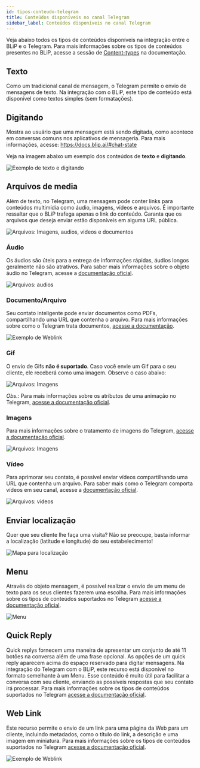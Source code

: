```yaml
---
id: tipos-conteudo-telegram
title: Conteúdos disponíveis no canal Telegram
sidebar_label: Conteúdos disponíveis no canal Telegram
---
```


Veja abaixo todos os tipos de conteúdos disponíveis na integração entre o BLiP e o Telegram. Para mais informações sobre os tipos de conteúdos presentes no BLiP, acesse a sessão de [Content-types](https://docs.blip.ai/#content-types) na documentação.

## Texto

Como um tradicional canal de mensagem, o Telegram permite o envio de mensagens de texto. Na integração com o BLiP, este tipo de conteúdo está disponível como textos simples (sem formatações).

## Digitando

Mostra ao usuário que uma mensagem está sendo digitada, como acontece em conversas comuns nos aplicativos de mensageria. Para mais informações, acesse: https://docs.blip.ai/#chat-state

Veja na imagem abaixo um exemplo dos conteúdos de **texto** e **digitando**.

![Exemplo de texto e digitando](/img/channels/telegram/funcionalidades-telegram-text.jpg)

## Arquivos de media

Além de texto, no Telegram, uma mensagem pode conter links para conteúdos multimídia como áudio, imagens, vídeos e arquivos. É importante ressaltar que o BLiP trafega apenas o link do conteúdo. Garanta que os arquivos que deseja enviar estão disponíveis em alguma URL pública.

![Arquivos: Imagens, audios, videos e documentos](/img/channels/telegram/funcionalidades-telegram.jpg)

### Áudio

Os áudios são úteis para a entrega de informações rápidas, áudios longos geralmente não são atrativos. Para saber mais informações sobre o objeto áudio no Telegram, acesse a [documentação oficial](https://core.telegram.org/bots/api#inputmediaaudio).

![Arquivos: audios](/img/channels/telegram/funcionalidades-telegram-audio.jpg)

### Documento/Arquivo

Seu contato inteligente pode enviar documentos como PDFs, compartilhando uma URL que contenha o arquivo. Para mais informações sobre como o Telegram trata documentos, [acesse a documentação](https://core.telegram.org/bots/api#inputmediadocument).

![Exemplo de Weblink](/img/channels/telegram/funcionalidades-telegram-arquivo.jpg)

### Gif

O envio de Gifs **não é suportado**. Caso você envie um Gif para o seu cliente, ele receberá como uma imagem. Observe o caso abaixo:

![Arquivos: Imagens](/img/channels/telegram/funcionalidades-telegram-image.jpg)


*Obs.:* Para mais informações sobre os atributos de uma animação no Telegram, [acesse a documentação oficial](https://core.telegram.org/bots/api#inputmediaanimation).

### Imagens

Para mais informações sobre o tratamento de imagens do Telegram, [acesse a documentação oficial](https://core.telegram.org/bots/api#inputmediaphoto).

![Arquivos: Imagens](/img/channels/telegram/funcionalidades-telegram-image.jpg)

### Vídeo

Para aprimorar seu contato, é possível enviar vídeos compartilhando uma URL que contenha um arquivo. Para saber mais como o Telegram comporta vídeos em seu canal, acesse a [documentação oficial](https://core.telegram.org/bots/api#inputmediavideo).

![Arquivos: videos](/img/channels/telegram/funcionalidades-telegram-video.jpg)

## Enviar localização

Quer que seu cliente lhe faça uma visita? Não se preocupe, basta informar a localização (latitude e longitude) do seu estabelecimento!

![Mapa para localização](/img/channels/telegram/funcionalidades-telegram-mapa.jpg)

## Menu 

Através do objeto mensagem, é possível realizar o envio de um menu de texto para os seus clientes fazerem uma escolha. Para mais informações sobre os tipos de conteúdos suportados no Telegram [acesse a documentação oficial](https://core.telegram.org/bots/api#available-types).

![Menu](/img/channels/telegram/funcionalidades-telegram-menu.jpg)

## Quick Reply

Quick replys fornecem uma maneira de apresentar um conjunto de até 11 botões na conversa além de uma frase opcional. As opções de um quick reply aparecem acima do espaço reservado para digitar mensagens. Na integração do Telegram com o BLiP, este recurso está disponível no formato semelhante à um Menu. Esse conteúdo é muito útil para facilitar a conversa com seu cliente, enviando as possíveis respostas que seu contato irá processar. Para mais informações sobre os tipos de conteúdos suportados no Telegram [acesse a documentação oficial](https://core.telegram.org/bots/api#available-types).

## Web Link

Este recurso permite o envio de um link para uma página da Web para um cliente, incluindo metadados, como o título do link, a descrição e uma imagem em miniatura. Para mais informações sobre os tipos de conteúdos suportados no Telegram [acesse a documentação oficial](https://core.telegram.org/bots/api#available-types).

![Exemplo de Weblink](/img/channels/telegram/funcionalidades-telegram-weblink.jpg)